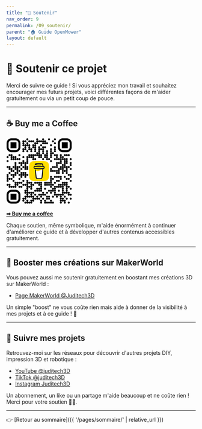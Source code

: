 ```yaml
---
title: "💖 Soutenir"
nav_order: 9
permalink: /09_soutenir/
parent: "🏠 Guide OpenMower"
layout: default
---
```


# 💖 Soutenir ce projet

Merci de suivre ce guide ! Si vous appréciez mon travail et souhaitez encourager mes futurs projets, voici différentes façons de m'aider gratuitement ou via un petit coup de pouce.

---

## ☕ Buy me a Coffee

[![Buy me a coffee](https://github.com/juditech3D/Guide-DIY-OpenMower-Mowgli-pour-Robots-Tondeuses-Yard500-et-500B/blob/main/images/Soutien/bmc_qr-mini.png?raw=true)](https://buymeacoffee.com/juditech3d)

[**➡ Buy me a coffee**](https://buymeacoffee.com/juditech3d)

Chaque soutien, même symbolique, m'aide énormément à continuer d'améliorer ce guide et à développer d'autres contenus accessibles gratuitement.

---

## 🚀 Booster mes créations sur MakerWorld

Vous pouvez aussi me soutenir gratuitement en boostant mes créations 3D sur MakerWorld :

- [Page MakerWorld @Juditech3D](https://makerworld.com/en/@juditech3d)

Un simple "boost" ne vous coûte rien mais aide à donner de la visibilité à mes projets et à ce guide ! 🙏

---

## 📱 Suivre mes projets

Retrouvez-moi sur les réseaux pour découvrir d'autres projets DIY, impression 3D et robotique :

- [YouTube @juditech3D](https://www.youtube.com/@juditech3d)
- [TikTok @juditech3D](https://www.tiktok.com/@juditech3d)
- [Instagram Juditech3D](https://www.instagram.com/juditech3d/)

Un abonnement, un like ou un partage m'aide beaucoup et ne coûte rien ! Merci pour votre soutien 💬🎥.

---

👉 [Retour au sommaire]({{ '/pages/sommaire/' | relative_url }})
